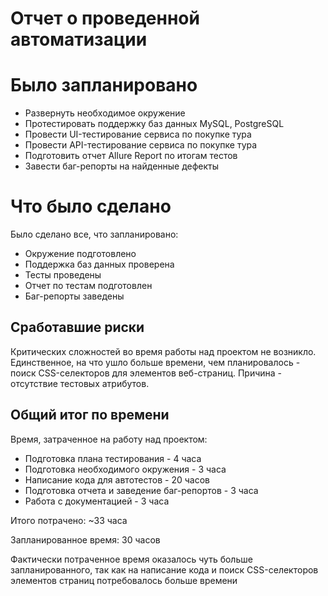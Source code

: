 # Отчет о проведенной автоматизации

# Было запланировано
- Развернуть необходимое окружение
- Протестировать поддержку баз данных MySQL, PostgreSQL
- Провести UI-тестирование сервиса по покупке тура
- Провести API-тестирование сервиса по покупке тура
- Подготовить отчет Allure Report по итогам тестов
- Завести баг-репорты на найденные дефекты

# Что было сделано 

Было сделано все, что запланировано:

- Окружение подготовлено
- Поддержка баз данных проверена
- Тесты проведены
- Отчет по тестам подготовлен
- Баг-репорты заведены

## Сработавшие риски

Критических сложностей во время работы над проектом не возникло. 
Единственное, на что ушло больше времени, чем планировалось - поиск CSS-селекторов для элементов веб-страниц. 
Причина - отсутствие тестовых атрибутов. 

## Общий итог по времени

Время, затраченное на работу над проектом:

- Подготовка плана тестирования - 4 часа
- Подготовка необходимого окружения - 3 часа
- Написание кода для автотестов - 20 часов
- Подготовка отчета и заведение баг-репортов - 3 часа
- Работа с документацией - 3 часа

Итого потрачено: ~33 часа

Запланированное время: 30 часов

Фактически потраченное время оказалось чуть больше запланированного, так как на написание кода и поиск CSS-селекторов элементов страниц потребовалось больше времени
